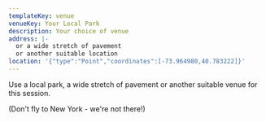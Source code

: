 ```yaml
---
templateKey: venue
venueKey: Your Local Park
description: Your choice of venue
address: |-
  or a wide stretch of pavement
  or another suitable location
location: '{"type":"Point","coordinates":[-73.964980,40.783222]}'
---
```

Use a local park, a wide stretch of pavement or another suitable venue
for this session.

(Don't fly to New York - we're not there!)
